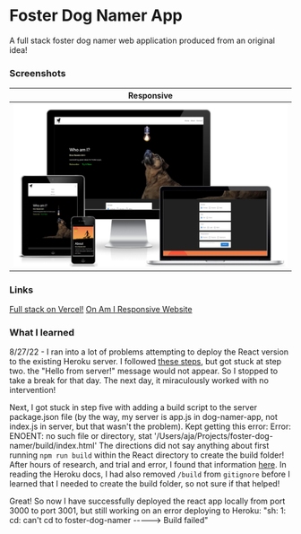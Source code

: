 # Foster Dog Namer App

A full stack foster dog namer web application produced from an original idea!

### Screenshots

|                                                         <b>Responsive</b>                                                         |
| :-------------------------------------------------------------------------------------------------------------------------------: |
| ![Responsive](https://github.com/Faraja17/foster-dog-namer/blob/main/Screen%20Shot%202022-09-04%20at%203.17.44%20PM.png?raw=true) |

### Links

[Full stack on Vercel!](https://foster-dog-namer.vercel.app/)
[On Am I Responsive Website](https://ui.dev/amiresponsive?url=https://foster-dog-namer.vercel.app/)

### What I learned

8/27/22 - I ran into a lot of problems attempting to deploy the React version to the existing Heroku server. I followed [these steps](https://www.freecodecamp.org/news/how-to-create-a-react-app-with-a-node-backend-the-complete-guide/), but got stuck at step two. the "Hello from server!" message would not appear. So I stopped to take a break for that day. The next day, it miraculously worked with no intervention!

Next, I got stuck in step five with adding a build script to the server package.json file (by the way, my server is app.js in dog-namer-app, not index.js in server, but that wasn't the problem). Kept getting this error: Error: ENOENT: no such file or directory, stat '/Users/aja/Projects/foster-dog-namer/build/index.html' The directions did not say anything about first running `npm run build` within the React directory to create the build folder! After hours of research, and trial and error, I found that information [here](https://stackoverflow.com/questions/41495658/use-custom-build-output-folder-when-using-create-react-app). In reading the Heroku docs, I had also removed `/build` from `gitignore` before I learned that I needed to create the build folder, so not sure if that helped!

Great! So now I have successfully deployed the react app locally from port 3000 to port 3001, but still working on an error deploying to Heroku: "sh: 1: cd: can't cd to foster-dog-namer
-----> Build failed"
